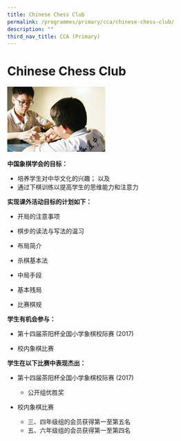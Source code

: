 ```yaml
---
title: Chinese Chess Club
permalink: /programmes/primary/cca/chinese-chess-club/
description: ""
third_nav_title: CCA (Primary)
---
```

# Chinese Chess Club


<img src="/images/CCA/Primary/Chinese%20Chess%20Club_D1R0531.jpg"  
     style="width:45%">


**中国象棋学会的目标：**  

*   培养学生对中华文化的兴趣； 以及
*   通过下棋训练以提高学生的思维能力和注意力

**实现课外活动目标的计划如下：**  

*   开局的注意事项
*   棋步的读法与写法的温习
*   布局简介  
    
*   杀棋基本法
*   中局手段
*   基本残局
*   比赛棋规  
    

  

**学生有机会参与：**  

*   第十四届茶阳杯全国小学象棋校际赛 (2017)  
    
*   校内象棋比赛  
    

  

**学生在以下比赛中表现杰出：**  

*   第十四届茶阳杯全国小学象棋校际赛 (2017)   
    

    *   公开组优胜奖

*   校内象棋比赛   
    

    *   三、四年级组的会员获得第一至第五名
    *   五、六年级组的会员获得第一至第四名